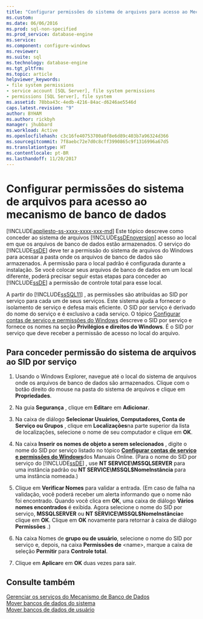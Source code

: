 ```yaml
---
title: "Configurar permissões do sistema de arquivos para acesso ao Mecanismo de Banco de Dados | Microsoft Docs"
ms.custom: 
ms.date: 06/06/2016
ms.prod: sql-non-specified
ms.prod_service: database-engine
ms.service: 
ms.component: configure-windows
ms.reviewer: 
ms.suite: sql
ms.technology: database-engine
ms.tgt_pltfrm: 
ms.topic: article
helpviewer_keywords:
- file system permissions
- service account [SQL Server], file system permissions
- permissions [SQL Server], file system
ms.assetid: 78bba43c-4edb-4216-84ac-d6246ae5546d
caps.latest.revision: "9"
author: BYHAM
ms.author: rickbyh
manager: jhubbard
ms.workload: Active
ms.openlocfilehash: c3c16fe40753700a0f8e6d89c403b7a96324d366
ms.sourcegitcommit: 7f8aebc72e7d0c8cff3990865c9f1316996a67d5
ms.translationtype: HT
ms.contentlocale: pt-BR
ms.lasthandoff: 11/20/2017
---
```

# <a name="configure-file-system-permissions-for-database-engine-access"></a>Configurar permissões do sistema de arquivos para acesso ao mecanismo de banco de dados
[!INCLUDE[appliesto-ss-xxxx-xxxx-xxx-md](../../includes/appliesto-ss-xxxx-xxxx-xxx-md.md)] Este tópico descreve como conceder ao sistema de arquivos [!INCLUDE[ssDEnoversion](../../includes/ssdenoversion-md.md)] acesso ao local em que os arquivos de banco de dados estão armazenados. O serviço do [!INCLUDE[ssDE](../../includes/ssde-md.md)] deve ter a permissão do sistema de arquivos do Windows para acessar a pasta onde os arquivos de banco de dados são armazenados. A permissão para o local padrão é configurada durante a instalação. Se você colocar seus arquivos de banco de dados em um local diferente, poderá precisar seguir estas etapas para conceder ao [!INCLUDE[ssDE](../../includes/ssde-md.md)] a permissão de controle total para esse local.  
  
 A partir do [!INCLUDE[ssSQL11](../../includes/sssql11-md.md)] , as permissões são atribuídas ao SID por serviço para cada um de seus serviços. Este sistema ajuda a fornecer o isolamento de serviço e defesa mais eficiente. O SID por serviço é derivado do nome do serviço e é exclusivo a cada serviço. O tópico [Configurar contas de serviço e permissões do Windows](../../database-engine/configure-windows/configure-windows-service-accounts-and-permissions.md) descreve o SID por serviço e fornece os nomes na seção **Privilégios e direitos do Windows**. É o SID por serviço que deve receber a permissão de acesso no local do arquivo.  
  
## <a name="to-grant-file-system-permission-to-the-per-service-sid"></a>Para conceder permissão do sistema de arquivos ao SID por serviço  
  
1.  Usando o Windows Explorer, navegue até o local do sistema de arquivos onde os arquivos de banco de dados são armazenados. Clique com o botão direito do mouse na pasta do sistema de arquivos e clique em **Propriedades**.  
  
2.  Na guia **Segurança** , clique em **Editar**e em **Adicionar**.  
  
3.  Na caixa de diálogo **Selecionar Usuários, Computadores, Conta de Serviço ou Grupos** , clique em **Localizações**na parte superior da lista de localizações, selecione o nome de seu computador e clique em **OK**.  
  
4.  Na caixa **Inserir os nomes de objeto a serem selecionados** , digite o nome do SID por serviço listado no tópico [**Configurar contas de serviço e permissões do Windows**](../../database-engine/configure-windows/configure-windows-service-accounts-and-permissions.md)dos Manuais Online. (Para o nome do SID por serviço do [!INCLUDE[ssDE](../../includes/ssde-md.md)] , use **NT SERVICE\MSSQLSERVER** para uma instância padrão ou **NT SERVICE\MSSQL$NomeInstância** para uma instância nomeada.)  
  
5.  Clique em **Verificar Nomes** para validar a entrada. (Em caso de falha na validação, você poderá receber um alerta informando que o nome não foi encontrado. Quando você clica em **OK**, uma caixa de diálogo **Vários nomes encontrados** é exibida. Agora selecione o nome do SID por serviço, **MSSQLSERVER** ou **NT SERVICE\MSSQL$NomeInstância**e clique em **OK**.  Clique em **OK** novamente para retornar à caixa de diálogo **Permissões** .)   
6.  Na caixa Nomes de **grupo ou de usuário**, selecione o nome do SID por serviço e, depois, na caixa **Permissões de** \<name>, marque a caixa de seleção **Permitir** para **Controle total**.  
  
7. Clique em **Aplicar**e em **OK** duas vezes para sair.  
  
## <a name="see-also"></a>Consulte também  
 [Gerenciar os serviços do Mecanismo de Banco de Dados](../../database-engine/configure-windows/manage-the-database-engine-services.md)   
 [Mover bancos de dados do sistema](../../relational-databases/databases/move-system-databases.md)   
 [Mover bancos de dados de usuário](../../relational-databases/databases/move-user-databases.md)  
  
  
